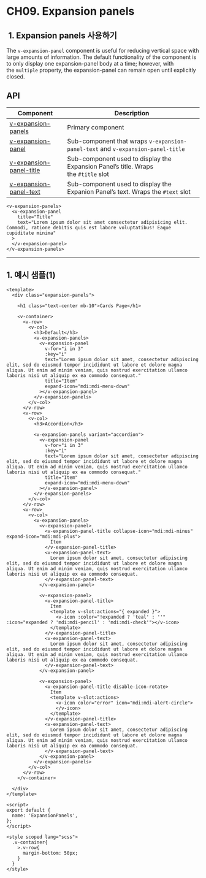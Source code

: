 # CH09. Expansion panels

  

  

  

##  1. Expansion panels 사용하기

  

The `v-expansion-panel` component is useful for reducing vertical space with large amounts of information. The default functionality of the component is to only display one expansion-panel body at a time; however, with the `multiple` property, the expansion-panel can remain open until explicitly closed.

  

  

## API

| Component | Description |
| --- | --- |
| [v-expansion-panels](https://vuetifyjs.com/en/api/v-expansion-panels/) | Primary component |
| [v-expansion-panel](https://vuetifyjs.com/en/api/v-expansion-panel/) | Sub-component that wraps `v-expansion-panel-text` and `v-expansion-panel-title` |
| [v-expansion-panel-title](https://vuetifyjs.com/en/api/v-expansion-panel-title/) | Sub-component used to display the Expansion Panel’s title. Wraps the `#title` slot |
| [v-expansion-panel-text](https://vuetifyjs.com/en/api/v-expansion-panel-text/) | Sub-component used to display the Expanion Panel’s text. Wraps the `#text` slot |

  

  

```
<v-expansion-panels>
  <v-expansion-panel
    title="Title"
    text="Lorem ipsum dolor sit amet consectetur adipisicing elit. Commodi, ratione debitis quis est labore voluptatibus! Eaque cupiditate minima"
  >
  </v-expansion-panel>
</v-expansion-panels>
```

  

  

* * *

  

  

## 1\. 예시 샘플(1)

  

```
<template>
  <div class="expansion-panels">
    
    <h1 class="text-center mb-10">Cards Page</h1>

    <v-container>
      <v-row>
        <v-col>
          <h3>Default</h3>
          <v-expansion-panels>
            <v-expansion-panel
              v-for="i in 3"
              :key="i"
              text="Lorem ipsum dolor sit amet, consectetur adipiscing elit, sed do eiusmod tempor incididunt ut labore et dolore magna aliqua. Ut enim ad minim veniam, quis nostrud exercitation ullamco laboris nisi ut aliquip ex ea commodo consequat."
              title="Item" 
              expand-icon="mdi:mdi-menu-down"
            ></v-expansion-panel>
          </v-expansion-panels>
        </v-col>
      </v-row>
      <v-row>
        <v-col>
          <h3>Accordion</h3>

          <v-expansion-panels variant="accordion">
            <v-expansion-panel
              v-for="i in 3"
              :key="i"
              text="Lorem ipsum dolor sit amet, consectetur adipiscing elit, sed do eiusmod tempor incididunt ut labore et dolore magna aliqua. Ut enim ad minim veniam, quis nostrud exercitation ullamco laboris nisi ut aliquip ex ea commodo consequat."
              title="Item" 
              expand-icon="mdi:mdi-menu-down"
            ></v-expansion-panel>
          </v-expansion-panels>
        </v-col>
      </v-row>
      <v-row>
        <v-col>
          <v-expansion-panels>
            <v-expansion-panel>
              <v-expansion-panel-title collapse-icon="mdi:mdi-minus" expand-icon="mdi:mdi-plus">
                Item
              </v-expansion-panel-title>
              <v-expansion-panel-text>
                Lorem ipsum dolor sit amet, consectetur adipiscing elit, sed do eiusmod tempor incididunt ut labore et dolore magna aliqua. Ut enim ad minim veniam, quis nostrud exercitation ullamco laboris nisi ut aliquip ex ea commodo consequat.
              </v-expansion-panel-text>
            </v-expansion-panel>

            <v-expansion-panel>
              <v-expansion-panel-title>
                Item
                <template v-slot:actions="{ expanded }">
                  <v-icon :color="!expanded ? 'teal' : ''" :icon="expanded ? 'mdi:mdi-pencil' : 'mdi:mdi-check'"></v-icon>
                </template>
              </v-expansion-panel-title>
              <v-expansion-panel-text>
                Lorem ipsum dolor sit amet, consectetur adipiscing elit, sed do eiusmod tempor incididunt ut labore et dolore magna aliqua. Ut enim ad minim veniam, quis nostrud exercitation ullamco laboris nisi ut aliquip ex ea commodo consequat.
              </v-expansion-panel-text>
            </v-expansion-panel>

            <v-expansion-panel>
              <v-expansion-panel-title disable-icon-rotate>
                Item
                <template v-slot:actions>
                  <v-icon color="error" icon="mdi:mdi-alert-circle">
                  </v-icon>
                </template>
              </v-expansion-panel-title>
              <v-expansion-panel-text>
                Lorem ipsum dolor sit amet, consectetur adipiscing elit, sed do eiusmod tempor incididunt ut labore et dolore magna aliqua. Ut enim ad minim veniam, quis nostrud exercitation ullamco laboris nisi ut aliquip ex ea commodo consequat.
              </v-expansion-panel-text>
            </v-expansion-panel>
          </v-expansion-panels>
        </v-col>
      </v-row>
    </v-container>

  </div>
</template>

<script>
export default {
  name: 'ExpansionPanels',
};
</script>

<style scoped lang="scss">
  .v-container{
    >.v-row{
      margin-bottom: 50px;
    }
  }
</style>
```